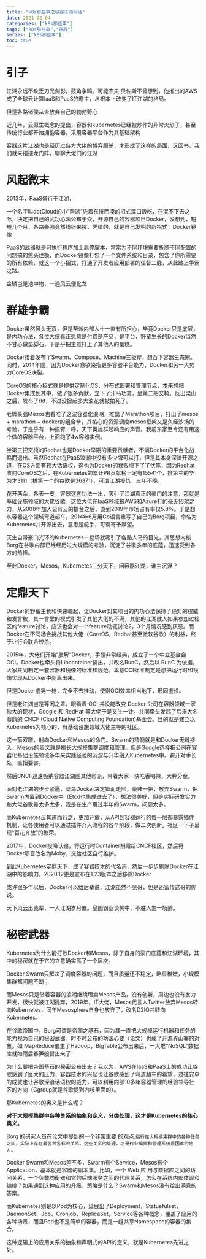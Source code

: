 ```yaml
---
title: "k8s那些事之容器江湖闲话"
date: 2021-02-04
categories: ["k8s那些事"]
tags: ["k8s那些事","容器"]
series: ["k8s那些事"]
toc: true
---
```



# 引子

江湖永远不缺乏刀光剑影，鼓角争鸣。可能杰夫·贝佐斯不曾想到，他推出的AWS成了全球云计算IaaS和PaaS的霸主，从根本上改变了IT江湖的格局。

但是各路诸侯从未放弃自己的勃勃野心

近几年，云原生概念的提出，容器和kubernetes已经被炒作的非常火热了，甚至传统行业都开始拥抱容器，采用容器平台作为其基础架构

容器这片江湖也是经历过各方大佬的博弈厮杀，才形成了这样的局面，这回书，我们就来摆摆龙门阵，聊聊大佬们的江湖

# 风起微末

2013年，PaaS盛行于江湖，

一个名字叫dotCloud的小”帮派“凭着东拼西凑的招式混口饭吃，在混不下去之际，决定把自己的武功心法公布于众，开源自己的容器项目Docker，没想到，短短几个月，各路豪强竟然纷纷来投，凭借的，就是自己发明的新招式：Docker镜像

PaaS的武器就是可执行程序加上启停脚本，常常为不同环境需要折腾不同配置的问题搞的焦头烂额，而Docker镜像打包了一个文件系统和目录，包含了你所需要的所有依赖，就这一个小招式，打通了开发者应用部署的任督二脉，从此踏上争霸之路。

金鳞岂是池中物，一遇风云便化龙

# 群雄争霸

Docker虽然风头无双，但是帮派内部人士一直有所担心，毕竟Docker只是底层，是内功心法，各位大侠真正愿意是付费是产品，是平台，野蛮生长的Docker当然不甘心做垫脚石，于是乎把主意打上了其他人的蛋糕。

Docker接着发布了Swarm、Compose、Machine三板斧，想吞下容器生态圈。同时，2014年底，因为Docker意欲染指更多容器平台能力，Docker和另一大势力CoreOS决裂。

CoreOS的核心招式就是提供定制化OS，分布式部署和管理节点，本来想把Docker集成到其中，做了很多贡献，立下了汗马功劳，坐第二把交椅。反出梁山之后，发布了rkt，不过没掀起多大浪花就被拍死了。

老牌豪强Mesos也看准了这波容器化浪潮，推出了Marathon项目，打出了mesos + marathon + docker的组合拳，其核心的资源调度mesos框架又是久经沙场的考验，于是乎有一种振臂一呼，天下英雄群起响应的声音。我前东家至今还有用这个做的容器平台，上面跑了4w容器实例。

坐第三把交椅的Redhat也是Docker早期的重要贡献者，不满Docker的平台化战略而退出。虽然Redhat在PaaS浪潮中没有多少牌可以打，但是其本身深谙开源之道，在OS方面有较大话语权，这也为Docker的衰败埋下了了伏笔，因为Redhat收购CoreOS之后，在Kubernetes的累计PR贡献榜上足有15541个，排第三的华为才3111（排第一个的谷歌是36371），可谓江湖报仇，三年不晚。

花开两朵，各表一支，容器这套功法一出，吸引了江湖真正的豪门的注意，那就是基础设施领域的大佬谷歌。这位大佬在IaaS领域被AWS和Azure打的毫无招架之力，从2008年加入公有云的擂台之后，直到2019年市场占有率仅5.8%。于是想从容器这个领域弯道超车，2014年6月用Go语言重写了自己的Borg项目，命名为Kubernetes并开源出去，意思是舵手，可谓寄予厚望。

天生自带豪门光环的Kubernetes一登场就吸引了各路人马的目光，其思想内核Borg在谷歌内部已经经历过大规模的考验，沉淀了谷歌多年的底蕴，迅速受到各方的热捧。

至此Docker，Mesos，Kubernetes三分天下，问容器江湖，谁主沉浮？

# 定鼎天下

Docker的野蛮生长和快速崛起，让Docker对其项目的内功心法保持了绝对的权威和发言权，其一言堂的模式引发了其他大佬的不满，其他的江湖散人如果参加过社区的feature讨论，应该也会对一个feature动辄讨论2，3个月情况感到厌恶。而Docker在不同场合挑战其他大佬（CoreOS，Redhat甚至微软谷歌）的利益，终于让行会联合绞杀。

2015年，大佬们开始“肢解”Docker，手段非常经典，成立了一个中立基金会OCI。Docker也牵头将Libcontainer捐出，并改名RunC，然后以 RunC 为依据，大家共同制定一套容器和镜像的标准和规范。本意OCI标准制定是想把运行时和镜像实现从Docker中剥离出来。

但是Docker虚晃一枪，完全不去推动，使得OCI效率相当地下，形同虚设。

但是老江湖岂是等闲之辈，眼看着 OCI 并没能改变 Docker 公司在容器领域一家独大的现状，Google 和 RedHat 等大佬于是又生一计。共同牵头发起了后来大名鼎鼎的 CNCF (Cloud Native Computing Foundation)基金会。目的就是建立以Kubernetes为核心的，有基础设施领域大佬主导的社区。

这一箭双雕，射向Docker和Mesos的命门。Swarm的精髓就是和Docker无缝接入，Mesos的奥义就是擅长大规模集群调度和管理。但是Google选择把公司在容器化基础设施领域多年来实践经验的沉淀与升华融入Kubernetes中。避开对手长处，直指要害。

然后CNCF迅速吸纳容器江湖圈其他帮派，带着大家一块吃香喝辣，大秤分金。

面对老江湖的步步紧逼，菜鸟Docker决定铤而走险，豪赌一把，放弃Swarm，把Swarm内置到Docker中（Etcd也集成进去了），想法很美好，但是实际研发实力和大佬谷歌差太多太多，我是在生产用过半年的Swarm，问题太多。

而Kubernetes反其道而行之，更加开放，从API到容器运行的每一层都暴露插件机制，让各使用者可以通过插件介入流程的各个阶段，做二次创新。社区一下子呈现“百花齐放”的繁荣。

2017年，Docker投降认输，将运行时Container捐赠给CNCF社区，然后将Docker项目改名为Moby，交给社区自行维护。

到此Kubernetes定鼎天下，成了容器技术的代名词，然后一步步剔除Docker在江湖中的影响力，2020.12更是宣布在1.23版本之后移除Docker

或许很多年以后，Docker可以给后辈说，江湖虽然不见哥，但是还留传这哥的传说。

天下风云出我辈，一入江湖岁月催。皇图霸业谈笑中，不胜人生一场醉。

# 秘密武器

Kubernetes为什么能打败Docker和Mesos，除了自身的豪门底蕴和江湖环境，其中的秘密就在于它的立意确实高了一个层次。

Docker Swarm只解决了调度容器的问题，而且质量还不稳定，略显稚嫩，小规模集群都问题不断；

而Mesos只是借着容器的浪潮继续甩卖Mesos产品，没有创新，周边也没有发力开发，很快就被江湖抛弃，2019年，IT大佬，Mesos代言人Twitter放弃Mesos转向Kubernetes，同年Mesosphere自身也放弃了，改名D2IQ并转向Kubernetes。

在谷歌帝国中，Borg可谓是帝国之基石，因为其一直把大规模运行机器和任务的能力视为自己的秘密武器。时不时公布的功法心要（论文）也成了开源界山寨的对象。如 MapReduce催生了Hadoop，BigTable公布出来后，一大堆“NoSQL”数据库就如雨后春笋般冒出来了

为什么要把帝国基石的秘密公布出去？我以为，AWS在IaaS和PaaS上的成功让谷歌感到了巨大的压力，容器技术的兴起也让谷歌感到了弯道超车的希望，过往安卓的成就也让谷歌深谙话语权的威力，可以利用内部10多年容器管理的经验领导社区的方向（Cgroup就是谷歌提到内核里面的）。

那Kubernetes的奥义是什么呢？

**对于大规模集群中各种关系的抽象和定义，分类处理，这才是Kubernetes的核心奥义。**

Borg 的研究人员在论文中提到的一个非常重要 的观点:`运行在大规模集群中的各种任务之间，实际上存在着各种各样的关系。这些关系的处理，才是作业编排和管理系统最困难的地方。`

Docker Swarm和Mesos差不多，Swarm有个Service，Mesos有个Application，基本就是容器的副本集。比如，一个 Web 应 用与数据库之间的访问关系，一个负载均衡器和它的后端服务之间的代理关系，怎么在系统内部体现和编排？如果遇到这种应用的升级，策略是什么？Swarm和Mesos没有给出满意的答案。

而Kubernetes则是以Pod为核心，延展出了Deployment，Statuefulset、DaemonSet、Job、Cronjob、ReplicaSet，Service等各种概念，覆盖了应用的各种场景，而且Pod也不是简单的容器，而是一组共享Namespace的容器的集合。

这种逻辑上的应用关系的抽象和声明式的API的定义，就是Kubernetes先进之处。















